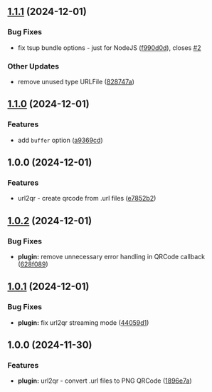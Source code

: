## [1.1.1](https://github.com/IT-Service-NPM/gulp-file2qr/compare/v1.1.0...v1.1.1) (2024-12-01)


### Bug Fixes

* fix tsup bundle options - just for NodeJS ([f990d0d](https://github.com/IT-Service-NPM/gulp-file2qr/commit/f990d0d99d12428f8de22fdd19d5122e14d5cb10)), closes [#2](https://github.com/IT-Service-NPM/gulp-file2qr/issues/2)


### Other Updates

* remove unused type URLFile ([828747a](https://github.com/IT-Service-NPM/gulp-file2qr/commit/828747af903744d0305fcf871c6750955ef52b56))

## [1.1.0](https://github.com/IT-Service-NPM/gulp-file2qr/compare/v1.0.0...v1.1.0) (2024-12-01)


### Features

* add `buffer` option ([a9369cd](https://github.com/IT-Service-NPM/gulp-file2qr/commit/a9369cddf83c14afbe6b104ab03f241fa4f08ac0))

## 1.0.0 (2024-12-01)


### Features

* url2qr - create qrcode from .url files ([e7852b2](https://github.com/IT-Service-NPM/gulp-file2qr/commit/e7852b248879eceab989449bd325052b10a4db52))

## [1.0.2](https://github.com/IT-Service-NPM/gulp-file2qr/compare/v1.0.1...v1.0.2) (2024-12-01)


### Bug Fixes

* **plugin:** remove unnecessary error handling in QRCode callback ([628f089](https://github.com/IT-Service-NPM/gulp-file2qr/commit/628f08931a04975e8db101a5f52c6bc335169bc6))

## [1.0.1](https://github.com/IT-Service-NPM/gulp-file2qr/compare/v1.0.0...v1.0.1) (2024-12-01)


### Bug Fixes

* **plugin:** fix url2qr streaming mode ([44059d1](https://github.com/IT-Service-NPM/gulp-file2qr/commit/44059d189fdbfb403a610e27a0b6b91496bf56f4))

## 1.0.0 (2024-11-30)


### Features

* **plugin:** url2qr - convert .url files to PNG QRCode ([1896e7a](https://github.com/IT-Service-NPM/gulp-file2qr/commit/1896e7a799c9a824d06e97968ce59887747e3735))
